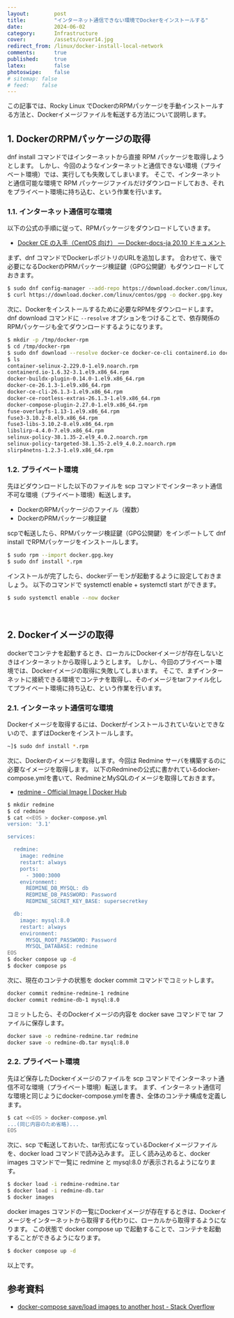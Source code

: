 ```yaml
---
layout:        post
title:         "インターネット通信できない環境でDockerをインストールする"
date:          2024-06-02
category:      Infrastructure
cover:         /assets/cover14.jpg
redirect_from: /linux/docker-install-local-network
comments:      true
published:     true
latex:         false
photoswipe:    false
# sitemap: false
# feed:    false
---
```


この記事では、Rocky Linux でDockerのRPMパッケージを手動インストールする方法と、Dockerイメージファイルを転送する方法について説明します。

## 1. DockerのRPMパッケージの取得

dnf install コマンドではインターネットから直接 RPM パッケージを取得しようとします。
しかし、今回のようなインターネットと通信できない環境（プライベート環境）では、実行しても失敗してしまいます。
そこで、インターネットと通信可能な環境で RPM パッケージファイルだけダウンロードしておき、それをプライベート環境に持ち込む、という作業を行います。

### 1.1. インターネット通信可な環境

以下の公式の手順に従って、RPMパッケージをダウンロードしていきます。

- [Docker CE の入手（CentOS 向け） — Docker-docs-ja 20.10 ドキュメント](https://docs.docker.jp/engine/installation/linux/docker-ce/centos.html)

まず、dnf コマンドでDockerレポジトリのURLを追加します。
合わせて、後で必要になるDockerのPRMパッケージ検証鍵（GPG公開鍵）もダウンロードしておきます。

```bash
$ sudo dnf config-manager --add-repo https://download.docker.com/linux/centos/docker-ce.repo
$ curl https://download.docker.com/linux/centos/gpg -o docker.gpg.key
```

次に、Dockerをインストールするために必要なRPMをダウンロードします。
dnf download コマンドに `--resolve` オプションをつけることで、依存関係のRPMパッケージも全てダウンロードするようになります。

```bash
$ mkdir -p /tmp/docker-rpm
$ cd /tmp/docker-rpm
$ sudo dnf download --resolve docker-ce docker-ce-cli containerd.io docker-compose-plugin
$ ls
container-selinux-2.229.0-1.el9.noarch.rpm
containerd.io-1.6.32-3.1.el9.x86_64.rpm
docker-buildx-plugin-0.14.0-1.el9.x86_64.rpm
docker-ce-26.1.3-1.el9.x86_64.rpm
docker-ce-cli-26.1.3-1.el9.x86_64.rpm
docker-ce-rootless-extras-26.1.3-1.el9.x86_64.rpm
docker-compose-plugin-2.27.0-1.el9.x86_64.rpm
fuse-overlayfs-1.13-1.el9.x86_64.rpm
fuse3-3.10.2-8.el9.x86_64.rpm
fuse3-libs-3.10.2-8.el9.x86_64.rpm
libslirp-4.4.0-7.el9.x86_64.rpm
selinux-policy-38.1.35-2.el9_4.0.2.noarch.rpm
selinux-policy-targeted-38.1.35-2.el9_4.0.2.noarch.rpm
slirp4netns-1.2.3-1.el9.x86_64.rpm
```

### 1.2. プライベート環境

先ほどダウンロードした以下のファイルを scp コマンドでインターネット通信不可な環境（プライベート環境）転送します。

- DockerのRPMパッケージのファイル（複数）
- DockerのPRMパッケージ検証鍵

scpで転送したら、RPMパッケージ検証鍵（GPG公開鍵）をインポートして dnf install でRPMパッケージをインストールします。

```bash
$ sudo rpm --import docker.gpg.key
$ sudo dnf install *.rpm
```

インストールが完了したら、dockerデーモンが起動するように設定しておきましょう。
以下のコマンドで systemctl enable + systemctl start ができます。

```bash
$ sudo systemctl enable --now docker
```

<br>

## 2. Dockerイメージの取得

dockerでコンテナを起動するとき、ローカルにDockerイメージが存在しないときはインターネットから取得しようとします。
しかし、今回のプライベート環境では、Dockerイメージの取得に失敗してしまいます。
そこで、まずインターネットに接続できる環境でコンテナを取得し、そのイメージをtarファイル化してプライベート環境に持ち込む、という作業を行います。

### 2.1. インターネット通信可な環境

Dockerイメージを取得するには、Dockerがインストールされていないとできないので、まずはDockerをインストールします。

```bash
~]$ sudo dnf install *.rpm
```

次に、Dockerのイメージを取得します。今回は Redmine サーバを構築するのに必要なイメージを取得します。
以下のRedmineの公式に書かれているdocker-compose.ymlを書いて、RedmineとMySQLのイメージを取得しておきます。

- [redmine - Official Image \| Docker Hub](https://hub.docker.com/_/redmine/)

```bash
$ mkdir redmine
$ cd redmine
$ cat <<EOS > docker-compose.yml
version: '3.1'

services:

  redmine:
    image: redmine
    restart: always
    ports:
      - 3000:3000
    environment:
      REDMINE_DB_MYSQL: db
      REDMINE_DB_PASSWORD: Password
      REDMINE_SECRET_KEY_BASE: supersecretkey

  db:
    image: mysql:8.0
    restart: always
    environment:
      MYSQL_ROOT_PASSWORD: Password
      MYSQL_DATABASE: redmine
EOS
$ docker compose up -d
$ docker compose ps
```

次に、現在のコンテナの状態を docker commit コマンドでコミットします。

```bash
docker commit redmine-redmine-1 redmine
docker commit redmine-db-1 mysql:8.0
```

コミットしたら、そのDockerイメージの内容を docker save コマンドで tar ファイルに保存します。

```bash
docker save -o redmine-redmine.tar redmine
docker save -o redmine-db.tar mysql:8.0
```

### 2.2. プライベート環境

先ほど保存したDockerイメージのファイルを scp コマンドでインターネット通信不可な環境（プライベート環境）転送します。
まず、インターネット通信可な環境と同じようにdocker-compose.ymlを書き、全体のコンテナ構成を定義します。

```bash
$ cat <<EOS > docker-compose.yml
...(同じ内容のため省略)...
EOS
```

次に、scp で転送しておいた、tar形式になっているDockerイメージファイルを、docker load コマンドで読み込みます。
正しく読み込めると、docker images コマンドで一覧に redmine と mysql:8.0 が表示されるようになります。

```bash
$ docker load -i redmine-redmine.tar
$ docker load -i redmine-db.tar
$ docker images
```

docker images コマンドの一覧にDockerイメージが存在するときは、Dockerイメージをインターネットから取得する代わりに、ローカルから取得するようになります。
この状態で docker compose up で起動することで、コンテナを起動することができるようになります。

```bash
$ docker compose up -d
```

以上です。


## 参考資料

- [docker-compose save/load images to another host - Stack Overflow](https://stackoverflow.com/questions/47855990/docker-compose-save-load-images-to-another-host)



